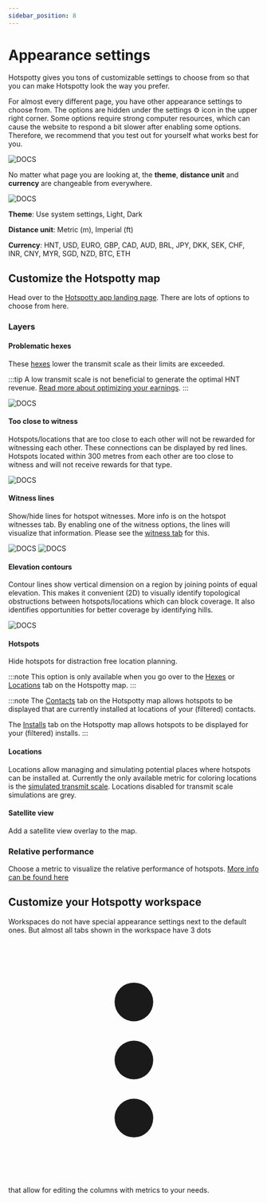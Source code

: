 ```yaml
---
sidebar_position: 8
---
```


# Appearance settings

Hotspotty gives you tons of customizable settings to choose from so that you can make Hotspotty look the way you prefer.

For almost every different page, you have other appearance settings to choose from. The options are hidden under the settings ⚙️ icon in the upper right corner. Some options require strong computer resources, which can cause the website to respond a bit slower after enabling some options. Therefore, we recommend that you test out for yourself what works best for you.

![DOCS](/img/advanced/appearance-settings-location.png)

No matter what page you are looking at, the **theme**, **distance unit** and **currency** are changeable from everywhere.

![DOCS](/img/advanced/standard-appearance-settings.png)

**Theme**: Use system settings, Light, Dark

**Distance unit**: Metric (m), Imperial (ft)

**Currency**: HNT, USD, EURO, GBP, CAD, AUD, BRL, JPY, DKK, SEK, CHF, INR, CNY, MYR, SGD, NZD, BTC, ETH

## Customize the Hotspotty map

Head over to the [Hotspotty app landing page](https://app.hotspotty.net/hotspots). There are lots of options to choose from here.

### Layers

#### Problematic hexes

These [hexes](../advanced/evaluate-hotspot-locations#hexes) lower the transmit scale as their limits are exceeded.

:::tip
A low transmit scale is not beneficial to generate the optimal HNT revenue. [Read more about optimizing your earnings](../advanced/optimize-your-earnings-and-reward-scaling).
:::

![DOCS](/img/advanced/appearance-problematic-hexes.png)

#### Too close to witness

Hotspots/locations that are too close to each other will not be rewarded for witnessing each other. These connections can be displayed by red lines. Hotspots located within 300 metres from each other are too close to witness and will not receive rewards for that type.

![DOCS](/img/advanced/appearance-too-close-to-witness.png)

#### Witness lines

Show/hide lines for hotspot witnesses. More info is on the hotspot witnesses tab. By enabling one of the witness options, the lines will visualize that information. Please see the [witness tab](../getting-started/hotspot-status#witnesses) for this.

![DOCS](/img/advanced/appearance-witnesses.png)
![DOCS](/img/advanced/appearance-witnesses-2.png)

#### Elevation contours

Contour lines show vertical dimension on a region by joining points of equal elevation. This makes it convenient (2D) to visually identify topological obstructions between hotspots/locations which can block coverage. It also identifies opportunities for better coverage by identifying hills.

![DOCS](/img/advanced/appearance-elevation.png)

#### Hotspots

Hide hotspots for distraction free location planning.

:::note
This option is only available when you go over to the [Hexes](https://app.hotspotty.net/hexes) or [Locations](https://app.hotspotty.net/locations) tab on the Hotspotty map.
:::

:::note
The [Contacts](https://app.hotspotty.net/contacts) tab on the Hotspotty map allows hotspots to be displayed that are currently installed at locations of your (filtered) contacts.

The [Installs](https://app.hotspotty.net/installs) tab on the Hotspotty map allows hotspots to be displayed for your (filtered) installs.
:::

#### Locations

Locations allow managing and simulating potential places where hotspots can be installed at. Currently the only available metric for coloring locations is the [simulated transmit scale](../getting-started/hotspot-status#transmit-scale-simulation). Locations disabled for transmit scale simulations are grey.

#### Satellite view

Add a satellite view overlay to the map.

### Relative performance

Choose a metric to visualize the relative performance of hotspots. [More info can be found here](../getting-started/understand-your-area-and-account-verification)

## Customize your Hotspotty workspace

Workspaces do not have special appearance settings next to the default ones. But almost all tabs shown in the workspace have 3 dots <svg xmlns="http://www.w3.org/2000/svg" viewBox="-3 -3 26 26" class="los-icon" fill="currentColor" aria-hidden="true"><path d="M10 6a2 2 0 110-4 2 2 0 010 4zM10 12a2 2 0 110-4 2 2 0 010 4zM10 18a2 2 0 110-4 2 2 0 010 4z"></path></svg> that allow for editing the columns with metrics to your needs.
